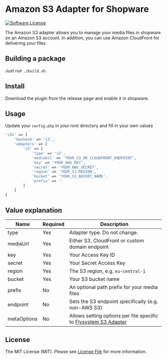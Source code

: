 # Amazon S3 Adapter for Shopware

[![Software License](https://img.shields.io/badge/license-MIT-brightgreen.svg?style=flat-square)](LICENSE.md)

The Amazon S3 adapter allows you to manage your media files in shopware on an Amazon S3 account. In addition, you can use Amazon CloudFront for delivering your files.

## Building a package

Just run `./build.sh`.

## Install

Download the plugin from the release page and enable it in shopware.

## Usage

Update your `config.php` in your root directory and fill in your own values

```php
'cdn' => [
    'backend' => 's3',
    'adapters' => [
        's3' => [
            'type' => 's3',
            'mediaUrl' => 'YOUR_S3_OR_CLOUDFRONT_ENDPOINT',
            'key' => 'YOUR_AWS_KEY',
            'secret' => 'YOUR_AWS_SECRET',
            'region' => 'YOUR_S3_REGION',
            'bucket' => 'YOUR_S3_BUCKET_NAME',
            'prefix' => ''
        ]
    ]
]
```

## Value explanation


| Name | Required | Description |
|------|----------|-------------|
| type | Yes | Adapter type. Do not change. |
| mediaUrl | Yes | Either S3, CloudFront or custom domain endpoint |
| key | Yes | Your Access Key ID |
| secret | Yes | Your Secret Access Key |
| region | Yes | The S3 region, e.g. `eu-central-1` |
| bucket | Yes | Your S3 bucket name |
| prefix | No | An optional path prefix for your media files |
| endpoint | No | Sets the S3 endpoint specifically (e.g. non-AWS S3) |
| metaOptions | No | Allows setting options per file specific to [Flysystem S3 Adapter](https://github.com/thephpleague/flysystem-aws-s3-v3/blob/4dea5e457d046b43434824e68e64f45a8dc7eeda/src/AwsS3Adapter.php#L31) |

## License

The MIT License (MIT). Please see [License File](LICENSE) for more information.
